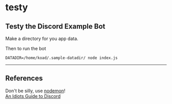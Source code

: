 # testy
Testy the Discord Example Bot
---

Make a directory for you app data.


Then to run the bot
```
DATADIR=/home/koad/.sample-datadir/ node index.js
```





---

## References

Don't be silly, use [nodemon](https://github.com/remy/nodemon)!  
[An Idiots Guide to Discord](https://anidiotsguide_old.gitbooks.io/discord-js-bot-guide/content/information/understanding-collections.html)  
[]()
[]()